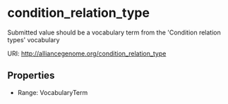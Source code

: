 # condition_relation_type

Submitted value should be a vocabulary term from the 'Condition relation types' vocabulary

URI: http://alliancegenome.org/condition_relation_type



<!-- no inheritance hierarchy -->


## Properties

 * Range: VocabularyTerm


